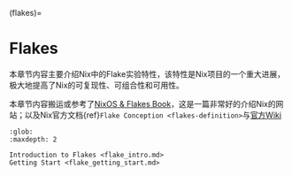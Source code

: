 (flakes)=
# Flakes

本章节内容主要介绍Nix中的Flake实验特性，该特性是Nix项目的一个重大进展，极大地提高了Nix的可复现性、可组合性和可用性。

本章节内容搬运或参考了[NixOS & Flakes Book](https://nixos-and-flakes.thiscute.world/zh/)，这是一篇非常好的介绍Nix的网站；以及Nix官方文档{ref}`Flake Conception <flakes-definition>`与[官方Wiki](https://wiki.nixos.org/wiki/Flakes)

```{toctree}
:glob:
:maxdepth: 2

Introduction to Flakes <flake_intro.md>
Getting Start <flake_getting_start.md>

```

